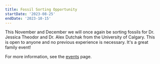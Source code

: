 ```yaml
---
title: Fossil Sorting Opportunity
startDate: '2023-08-25'
endDate: '2023-10-15'
---
```


This November and December we will once again be sorting fossils for Dr. Jessica Theodor and Dr. Alex Dutchak from the University of Calgary. This is open to anyone and no previous experience is necessary. It's a great family event!

For more information, see the [events](/events/) page.
